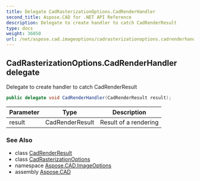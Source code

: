 ```yaml
---
title: Delegate CadRasterizationOptions.CadRenderHandler
second_title: Aspose.CAD for .NET API Reference
description: Delegate to create handler to catch CadRenderResult
type: docs
weight: 36050
url: /net/aspose.cad.imageoptions/cadrasterizationoptions.cadrenderhandler/
---
```

## CadRasterizationOptions.CadRenderHandler delegate

Delegate to create handler to catch CadRenderResult

```csharp
public delegate void CadRenderHandler(CadRenderResult result);
```

| Parameter | Type | Description |
| --- | --- | --- |
| result | CadRenderResult | Result of a rendering |

### See Also

* class [CadRenderResult](../cadrenderresult/)
* class [CadRasterizationOptions](../cadrasterizationoptions/)
* namespace [Aspose.CAD.ImageOptions](../../aspose.cad.imageoptions/)
* assembly [Aspose.CAD](../../)


